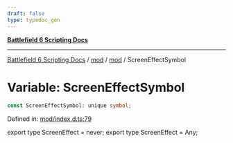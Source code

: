 ```yaml
---
draft: false
type: typedoc_gen
---
```


[**Battlefield 6 Scripting Docs**](../../../_index.md)

***

[Battlefield 6 Scripting Docs](../../../_index.md) / [mod](../../_index.md) / [mod](../_index.md) / ScreenEffectSymbol

# Variable: ScreenEffectSymbol

```ts
const ScreenEffectSymbol: unique symbol;
```

Defined in: [mod/index.d.ts:79](https://github.com/battlefield-portal-community/portal-docs/blob/6d87e21c5922a3efb03c634dbe98e5fe6e797672/generators/santiago/mod/index.d.ts#L79)

export type ScreenEffect = never;
export type ScreenEffect = Any;
